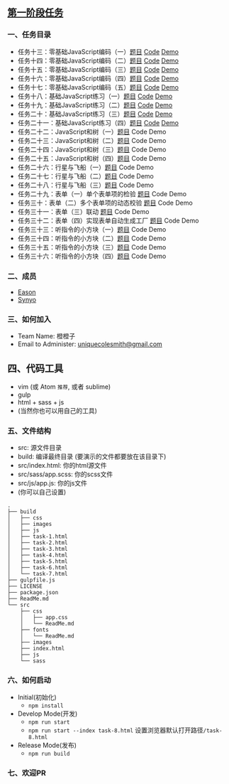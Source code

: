 ## [第一阶段任务](http://ife.baidu.com/task/all)


### 一、任务目录
* 任务十三：零基础JavaScript编码（一）[题目](http://ife.baidu.com/task/detail?taskId=13) [Code](https://github.com/BdIFE-OrangeTeam/Section-Two/blob/gh-pages/build/task-13.html) [Demo](http://bdife-orangeteam.github.io/Section-Two/build/task-13.html)
* 任务十四：零基础JavaScript编码（二）[题目](http://ife.baidu.com/task/detail?taskId=14) [Code](https://github.com/BdIFE-OrangeTeam/Section-Two/blob/gh-pages/build/task-14.html) [Demo](http://bdife-orangeteam.github.io/Section-Two/build/task-14.html)
* 任务十五：零基础JavaScript编码（三）[题目](http://ife.baidu.com/task/detail?taskId=15) [Code](https://github.com/BdIFE-OrangeTeam/Section-Two/blob/gh-pages/build/task-15.html) [Demo](http://bdife-orangeteam.github.io/Section-Two/build/task-15.html)
* 任务十六：零基础JavaScript编码（四）[题目](http://ife.baidu.com/task/detail?taskId=16) 
[Code](https://github.com/BdIFE-OrangeTeam/Section-Two/blob/gh-pages/build/task-16.html)
[Demo](http://bdife-orangeteam.github.io/Section-Two/build/task-16.html)
* 任务十七：零基础JavaScript编码（五）[题目](http://ife.baidu.com/task/detail?taskId=17)
[Code](https://github.com/BdIFE-OrangeTeam/Section-Two/blob/gh-pages/build/task-17.html)
[Demo](http://bdife-orangeteam.github.io/Section-Two/build/task-17.html)
* 任务十八：基础JavaScript练习（一）[题目](http://ife.baidu.com/task/detail?taskId=18)
[Code](https://github.com/BdIFE-OrangeTeam/Section-Two/blob/gh-pages/build/task-18.html)
[Demo](http://bdife-orangeteam.github.io/Section-Two/build/task-18.html)
* 任务十九：基础JavaScript练习（二）[题目](http://ife.baidu.com/task/detail?taskId=19) 
[Code](https://github.com/BdIFE-OrangeTeam/Section-Two/blob/gh-pages/build/task-19.html)
[Demo](http://bdife-orangeteam.github.io/Section-Two/build/task-19.html)
* 任务二十：基础JavaScript练习（三）[题目](http://ife.baidu.com/task/detail?taskId=20) 
[Code](https://github.com/BdIFE-OrangeTeam/Section-Two/blob/gh-pages/build/task-20.html)
[Demo](http://bdife-orangeteam.github.io/Section-Two/build/task-20.html)
* 任务二十一：基础JavaScript练习（四）[题目](http://ife.baidu.com/task/detail?taskId=21)
[Code](https://github.com/BdIFE-OrangeTeam/Section-Two/blob/gh-pages/build/task-21.html)
[Demo](http://bdife-orangeteam.github.io/Section-Two/build/task-21.html)
* 任务二十二：JavaScript和树（一）[题目](http://ife.baidu.com/task/detail?taskId=22) Code Demo
* 任务二十三：JavaScript和树（二）[题目](http://ife.baidu.com/task/detail?taskId=23) Code Demo
* 任务二十四：JavaScript和树（三）[题目](http://ife.baidu.com/task/detail?taskId=24) Code Demo
* 任务二十五：JavaScript和树（四）[题目](http://ife.baidu.com/task/detail?taskId=25) Code Demo
* 任务二十六：行星与飞船（一）[题目](http://ife.baidu.com/task/detail?taskId=26) Code Demo
* 任务二十七：行星与飞船（二）[题目](http://ife.baidu.com/task/detail?taskId=27) Code Demo
* 任务二十八：行星与飞船（三）[题目](http://ife.baidu.com/task/detail?taskId=28) Code Demo
* 任务二十九：表单（一）单个表单项的检验 [题目](http://ife.baidu.com/task/detail?taskId=29) Code Demo
* 任务三十：表单（二）多个表单项的动态校验 [题目](http://ife.baidu.com/task/detail?taskId=30) Code Demo
* 任务三十一：表单（三）联动 [题目](http://ife.baidu.com/task/detail?taskId=31) Code Demo
* 任务三十二：表单（四）实现表单自动生成工厂 [题目](http://ife.baidu.com/task/detail?taskId=32) Code Demo
* 任务三十三：听指令的小方块（一）[题目](http://ife.baidu.com/task/detail?taskId=33) Code Demo
* 任务三十四：听指令的小方块（二）[题目](http://ife.baidu.com/task/detail?taskId=34) Code Demo
* 任务三十五：听指令的小方块（三）[题目](http://ife.baidu.com/task/detail?taskId=35) Code Demo
* 任务三十六：听指令的小方块（四）[题目](http://ife.baidu.com/task/detail?taskId=36) Code Demo

### 二、成员
* [Eason](https://github.com/whatwewant)
* [Synyo](https://github.com/Synyo)

### 三、如何加入
* Team Name: 橙橙子 
* Email to Administer: [uniquecolesmith@gmail.com](mailto:uniquecolesmith@gmail.com)

## 四、代码工具
* vim (或 Atom `推荐`, 或者 sublime)
* gulp
* html + sass + js
* (当然你也可以用自己的工具)

### 五、文件结构
* src: 源文件目录
* build: 编译最终目录 (要演示的文件都要放在该目录下)
* src/index.html: 你的html源文件
* src/sass/app.scss: 你的scss文件
* src/js/app.js: 你的js文件
* (你可以自己设置)

```
.
├── build
│   ├── css
│   ├── images
│   ├── js
│   ├── task-1.html
│   ├── task-2.html
│   ├── task-3.html
│   ├── task-4.html
│   ├── task-5.html
│   ├── task-6.html
│   └── task-7.html
├── gulpfile.js
├── LICENSE
├── package.json
├── ReadMe.md
└── src
    ├── css
    │   ├── app.css
    │   └── ReadMe.md
    ├── fonts
    │   └── ReadMe.md
    ├── images
    ├── index.html
    ├── js
    └── sass
```

### 六、如何启动
* Initial(初始化)
    * `npm install`
* Develop Mode(开发)
    * `npm run start`
    * `npm run start --index task-8.html` 设置浏览器默认打开路径`/task-8.html`
* Release Mode(发布)
    * `npm run build`

### 七、欢迎PR

